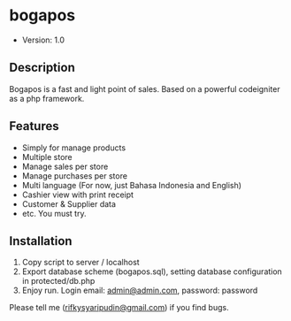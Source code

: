 # bogapos

* Version: 1.0

## Description

Bogapos is a fast and light point of sales. Based on a powerful codeigniter as a php framework.

## Features

* Simply for manage products
* Multiple store
* Manage sales per store
* Manage purchases per store
* Multi language (For now, just Bahasa Indonesia and English)
* Cashier view with print receipt
* Customer & Supplier data
* etc. You must try.

## Installation

1. Copy script to server / localhost
2. Export database scheme (bogapos.sql), setting database configuration in protected/db.php
3. Enjoy run. Login email: admin@admin.com, password: password


Please tell me (rifkysyaripudin@gmail.com) if you find bugs.
